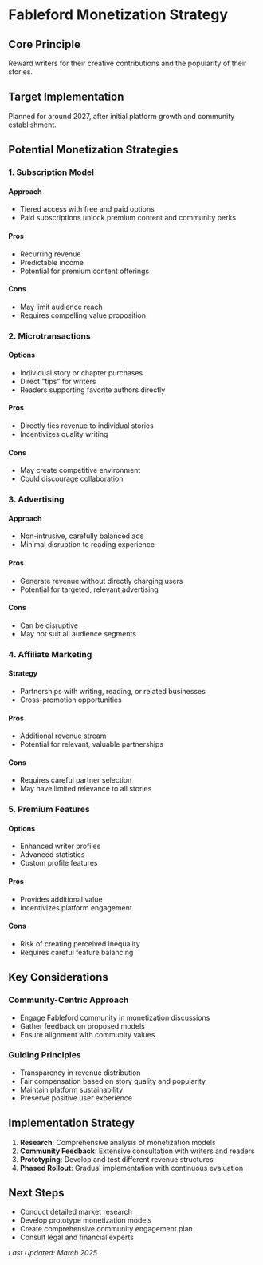 # Fableford Monetization Strategy

## Core Principle

Reward writers for their creative contributions and the popularity of their stories.

## Target Implementation

Planned for around 2027, after initial platform growth and community establishment.

## Potential Monetization Strategies

### 1. Subscription Model

#### Approach
- Tiered access with free and paid options
- Paid subscriptions unlock premium content and community perks

#### Pros
- Recurring revenue
- Predictable income
- Potential for premium content offerings

#### Cons
- May limit audience reach
- Requires compelling value proposition

### 2. Microtransactions

#### Options
- Individual story or chapter purchases
- Direct "tips" for writers
- Readers supporting favorite authors directly

#### Pros
- Directly ties revenue to individual stories
- Incentivizes quality writing

#### Cons
- May create competitive environment
- Could discourage collaboration

### 3. Advertising

#### Approach
- Non-intrusive, carefully balanced ads
- Minimal disruption to reading experience

#### Pros
- Generate revenue without directly charging users
- Potential for targeted, relevant advertising

#### Cons
- Can be disruptive
- May not suit all audience segments

### 4. Affiliate Marketing

#### Strategy
- Partnerships with writing, reading, or related businesses
- Cross-promotion opportunities

#### Pros
- Additional revenue stream
- Potential for relevant, valuable partnerships

#### Cons
- Requires careful partner selection
- May have limited relevance to all stories

### 5. Premium Features

#### Options
- Enhanced writer profiles
- Advanced statistics
- Custom profile features

#### Pros
- Provides additional value
- Incentivizes platform engagement

#### Cons
- Risk of creating perceived inequality
- Requires careful feature balancing

## Key Considerations

### Community-Centric Approach
- Engage Fableford community in monetization discussions
- Gather feedback on proposed models
- Ensure alignment with community values

### Guiding Principles
- Transparency in revenue distribution
- Fair compensation based on story quality and popularity
- Maintain platform sustainability
- Preserve positive user experience

## Implementation Strategy

1. **Research**: Comprehensive analysis of monetization models
2. **Community Feedback**: Extensive consultation with writers and readers
3. **Prototyping**: Develop and test different revenue structures
4. **Phased Rollout**: Gradual implementation with continuous evaluation

## Next Steps

- Conduct detailed market research
- Develop prototype monetization models
- Create comprehensive community engagement plan
- Consult legal and financial experts

*Last Updated: March 2025*